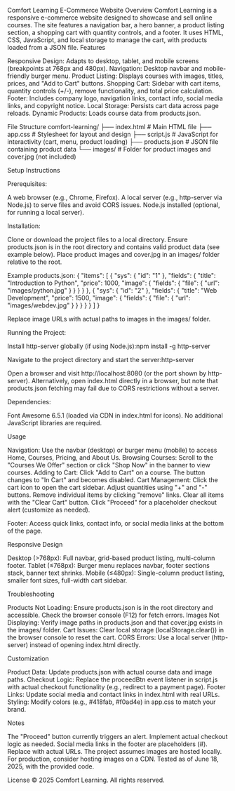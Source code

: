 Comfort Learning E-Commerce Website
Overview
Comfort Learning is a responsive e-commerce website designed to showcase and sell online courses. The site features a navigation bar, a hero banner, a product listing section, a shopping cart with quantity controls, and a footer. It uses HTML, CSS, JavaScript, and local storage to manage the cart, with products loaded from a JSON file.
Features

Responsive Design: Adapts to desktop, tablet, and mobile screens (breakpoints at 768px and 480px).
Navigation: Desktop navbar and mobile-friendly burger menu.
Product Listing: Displays courses with images, titles, prices, and "Add to Cart" buttons.
Shopping Cart: Sidebar with cart items, quantity controls (+/-), remove functionality, and total price calculation.
Footer: Includes company logo, navigation links, contact info, social media links, and copyright notice.
Local Storage: Persists cart data across page reloads.
Dynamic Products: Loads course data from products.json.

File Structure
comfort-learning/
├── index.html        # Main HTML file
├── app.css           # Stylesheet for layout and design
├── script.js         # JavaScript for interactivity (cart, menu, product loading)
├── products.json     # JSON file containing product data
└── images/           # Folder for product images and cover.jpg (not included)

Setup Instructions

Prerequisites:

A web browser (e.g., Chrome, Firefox).
A local server (e.g., http-server via Node.js) to serve files and avoid CORS issues.
Node.js installed (optional, for running a local server).


Installation:

Clone or download the project files to a local directory.
Ensure products.json is in the root directory and contains valid product data (see example below).
Place product images and cover.jpg in an images/ folder relative to the root.


Example products.json:
{
    "items": [
        {
            "sys": { "id": "1" },
            "fields": {
                "title": "Introduction to Python",
                "price": 1000,
                "image": { "fields": { "file": { "url": "images/python.jpg" } } }
            }
        },
        {
            "sys": { "id": "2" },
            "fields": {
                "title": "Web Development",
                "price": 1500,
                "image": { "fields": { "file": { "url": "images/webdev.jpg" } } }
            }
        }
    ]
}


Replace image URLs with actual paths to images in the images/ folder.


Running the Project:

Install http-server globally (if using Node.js):npm install -g http-server


Navigate to the project directory and start the server:http-server


Open a browser and visit http://localhost:8080 (or the port shown by http-server).
Alternatively, open index.html directly in a browser, but note that products.json fetching may fail due to CORS restrictions without a server.


Dependencies:

Font Awesome 6.5.1 (loaded via CDN in index.html for icons).
No additional JavaScript libraries are required.



Usage

Navigation: Use the navbar (desktop) or burger menu (mobile) to access Home, Courses, Pricing, and About Us.
Browsing Courses: Scroll to the "Courses We Offer" section or click "Shop Now" in the banner to view courses.
Adding to Cart: Click "Add to Cart" on a course. The button changes to "In Cart" and becomes disabled.
Cart Management:
Click the cart icon to open the cart sidebar.
Adjust quantities using "+" and "-" buttons.
Remove individual items by clicking "remove" links.
Clear all items with the "Clear Cart" button.
Click "Proceed" for a placeholder checkout alert (customize as needed).


Footer: Access quick links, contact info, or social media links at the bottom of the page.

Responsive Design

Desktop (>768px): Full navbar, grid-based product listing, multi-column footer.
Tablet (≤768px): Burger menu replaces navbar, footer sections stack, banner text shrinks.
Mobile (≤480px): Single-column product listing, smaller font sizes, full-width cart sidebar.

Troubleshooting

Products Not Loading: Ensure products.json is in the root directory and accessible. Check the browser console (F12) for fetch errors.
Images Not Displaying: Verify image paths in products.json and that cover.jpg exists in the images/ folder.
Cart Issues: Clear local storage (localStorage.clear()) in the browser console to reset the cart.
CORS Errors: Use a local server (http-server) instead of opening index.html directly.

Customization

Product Data: Update products.json with actual course data and image paths.
Checkout Logic: Replace the proceedBtn event listener in script.js with actual checkout functionality (e.g., redirect to a payment page).
Footer Links: Update social media and contact links in index.html with real URLs.
Styling: Modify colors (e.g., #418fab, #f0ad4e) in app.css to match your brand.

Notes

The "Proceed" button currently triggers an alert. Implement actual checkout logic as needed.
Social media links in the footer are placeholders (#). Replace with actual URLs.
The project assumes images are hosted locally. For production, consider hosting images on a CDN.
Tested as of June 18, 2025, with the provided code.

License
© 2025 Comfort Learning. All rights reserved.
